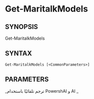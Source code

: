 ﻿---
external help file: powershai-help.xml
schema: 2.0.0
powershai: true
---

# Get-MaritalkModels

## SYNOPSIS <!--!= @#Synop !-->

Get-MaritalkModels 


## SYNTAX <!--!= @#Syntax !-->

```
Get-MaritalkModels [<CommonParameters>]
```

## PARAMETERS <!--!= @#Params !-->




<!--PowershaiAiDocBlockStart-->
_ترجم تلقائيًا باستخدام PowershAI و AI 
_
<!--PowershaiAiDocBlockEnd-->

